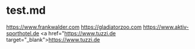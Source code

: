 # test.md
<a href="https://www.frankwalder.com" target="_blank">https://www.frankwalder.com</a>
<a href="https://gladiatorzoo.com" target="_blank">https://gladiatorzoo.com</a>
<a href="https://www.aktiv-sporthotel.de" target="_blank">https://www.aktiv-sporthotel.de</a>
<a href="https://www.tuzzi.de target="_blank">https://www.tuzzi.de</a>
